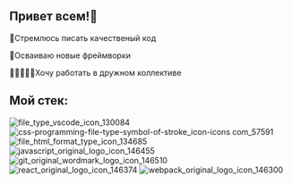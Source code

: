 ## Привет всем!👋

🤩Стремлюсь писать качественый код

🗼Осваиваю новые фреймворки

👩🏽‍🤝‍🧑🏿Хочу работать в дружном коллективе

## Мой стек:

![file_type_vscode_icon_130084](https://user-images.githubusercontent.com/112550019/221167777-ade760a9-0601-44aa-a3b2-e9c99bb9744d.png)
![css-programming-file-type-symbol-of-stroke_icon-icons com_57591](https://user-images.githubusercontent.com/112550019/221168188-0d80979c-8f55-4386-9e27-6c02218fdbb0.png)
![file_html_format_type_icon_134685](https://user-images.githubusercontent.com/112550019/221168221-78766942-b72b-4b3d-bdd7-9c1a599dcb67.png)
![javascript_original_logo_icon_146455](https://user-images.githubusercontent.com/112550019/221168237-5747997b-b813-4a39-ab3b-fb66569cc144.png)
![git_original_wordmark_logo_icon_146510](https://user-images.githubusercontent.com/112550019/221168251-dc37eb7c-9aba-41d5-ba1c-0ce789d734e6.png)
![react_original_logo_icon_146374](https://user-images.githubusercontent.com/112550019/221168264-dcd6de36-d964-42f6-968b-f7c3145e2944.png)
![webpack_original_logo_icon_146300](https://user-images.githubusercontent.com/112550019/221168282-2ee5047a-5d3c-4815-97fc-b15da6cfcb23.png)


<!--
**MaryKreslin/MaryKreslin** is a ✨ _special_ ✨ repository because its `README.md` (this file) ap
pears on your GitHub profile.
-->

